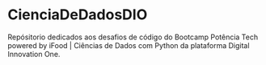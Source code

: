 # CienciaDeDadosDIO

Repósitorio dedicados aos desafios de código do Bootcamp Potência Tech powered by iFood | Ciências de Dados com Python da plataforma Digital Innovation One.
